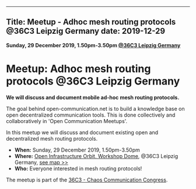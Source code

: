
---
Title: Meetup - Adhoc mesh routing protocols @36C3 Leipzig Germany
date: 2019-12-29
---

**Sunday, 29 December 2019, 1.50pm-3.50pm [@36C3 Leipzig Germany](https://events.ccc.de/category/congress/36c3/)**

# Meetup: Adhoc mesh routing protocols @36C3 Leipzig Germany

**We will discuss and document mobile ad-hoc mesh routing protocols.**

The goal behind open-communication.net is to build a knowledge base on open decentralized communication tools. This is done collectively and collaboratively in 'Open Communication Meetups'.

In this meetup we will discuss and document existing open and decentralized mesh routing protocols. 

* **When:** Sunday, 29 December 2019, 1.50pm-3.50pm
* **Where:** [Open Infrastructure Orbit, Workshop Dome](https://36c3.c3nav.de/l/oio-workshop/), @36C3 Leipzig Germany, [see map >>](https://www.openstreetmap.org/#map=15/51.3967/12.3981)
* **Who:** Everyone interested in mesh routing protocols!

The meetup is part of the [36C3 - Chaos Communication Congress](https://events.ccc.de/category/congress/36c3/).

